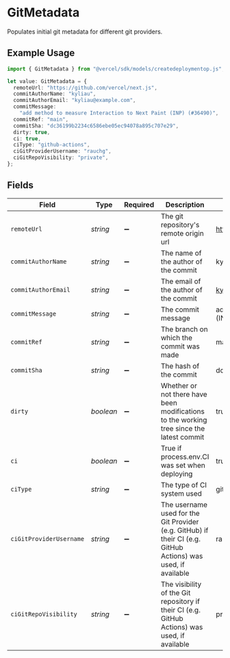 # GitMetadata

Populates initial git metadata for different git providers.

## Example Usage

```typescript
import { GitMetadata } from "@vercel/sdk/models/createdeploymentop.js";

let value: GitMetadata = {
  remoteUrl: "https://github.com/vercel/next.js",
  commitAuthorName: "kyliau",
  commitAuthorEmail: "kyliau@example.com",
  commitMessage:
    "add method to measure Interaction to Next Paint (INP) (#36490)",
  commitRef: "main",
  commitSha: "dc36199b2234c6586ebe05ec94078a895c707e29",
  dirty: true,
  ci: true,
  ciType: "github-actions",
  ciGitProviderUsername: "rauchg",
  ciGitRepoVisibility: "private",
};
```

## Fields

| Field                                                                                                         | Type                                                                                                          | Required                                                                                                      | Description                                                                                                   | Example                                                                                                       |
| ------------------------------------------------------------------------------------------------------------- | ------------------------------------------------------------------------------------------------------------- | ------------------------------------------------------------------------------------------------------------- | ------------------------------------------------------------------------------------------------------------- | ------------------------------------------------------------------------------------------------------------- |
| `remoteUrl`                                                                                                   | *string*                                                                                                      | :heavy_minus_sign:                                                                                            | The git repository's remote origin url                                                                        | https://github.com/vercel/next.js                                                                             |
| `commitAuthorName`                                                                                            | *string*                                                                                                      | :heavy_minus_sign:                                                                                            | The name of the author of the commit                                                                          | kyliau                                                                                                        |
| `commitAuthorEmail`                                                                                           | *string*                                                                                                      | :heavy_minus_sign:                                                                                            | The email of the author of the commit                                                                         | kyliau@example.com                                                                                            |
| `commitMessage`                                                                                               | *string*                                                                                                      | :heavy_minus_sign:                                                                                            | The commit message                                                                                            | add method to measure Interaction to Next Paint (INP) (#36490)                                                |
| `commitRef`                                                                                                   | *string*                                                                                                      | :heavy_minus_sign:                                                                                            | The branch on which the commit was made                                                                       | main                                                                                                          |
| `commitSha`                                                                                                   | *string*                                                                                                      | :heavy_minus_sign:                                                                                            | The hash of the commit                                                                                        | dc36199b2234c6586ebe05ec94078a895c707e29                                                                      |
| `dirty`                                                                                                       | *boolean*                                                                                                     | :heavy_minus_sign:                                                                                            | Whether or not there have been modifications to the working tree since the latest commit                      | true                                                                                                          |
| `ci`                                                                                                          | *boolean*                                                                                                     | :heavy_minus_sign:                                                                                            | True if process.env.CI was set when deploying                                                                 | true                                                                                                          |
| `ciType`                                                                                                      | *string*                                                                                                      | :heavy_minus_sign:                                                                                            | The type of CI system used                                                                                    | github-actions                                                                                                |
| `ciGitProviderUsername`                                                                                       | *string*                                                                                                      | :heavy_minus_sign:                                                                                            | The username used for the Git Provider (e.g. GitHub) if their CI (e.g. GitHub Actions) was used, if available | rauchg                                                                                                        |
| `ciGitRepoVisibility`                                                                                         | *string*                                                                                                      | :heavy_minus_sign:                                                                                            | The visibility of the Git repository if their CI (e.g. GitHub Actions) was used, if available                 | private                                                                                                       |